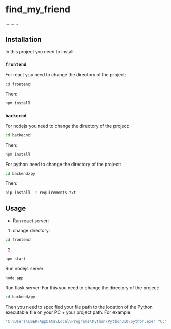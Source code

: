 # find_my_friend
..........

## Installation

In this project you need to install:

### `frontend`
For react you need to change the directory of the project:
```bash
cd frontend
```
Then:
```bash
npm install
```

### `backecnd`
For nodejs you need to change the directory of the project:
```bash
cd backecnd
```
Then:
```bash
npm install
```
For python need to change the directory of the project:
```bash
cd backend/py
```
Then:
```bash
pip install -r requirements.txt
```

## Usage

- Run react server:
1. change directory:
```bash
cd frontend
```
2. 
```bash
npm start
```
Run nodejs server:
```bash
node app
```
Run flask server: 
For this you need to change the directory of the project:
```bash
cd backend/py
```
Then you need to specified your file path to the location of the Python executable file on your PC + your project path.
For example:
```bash
"C:\Users\USER\AppData\Local\Programs\Python\Python310\python.exe" "C:\Users\USER\Desktop\final_project_react\find_my_friend\backend\py\flask_server.py"
```
